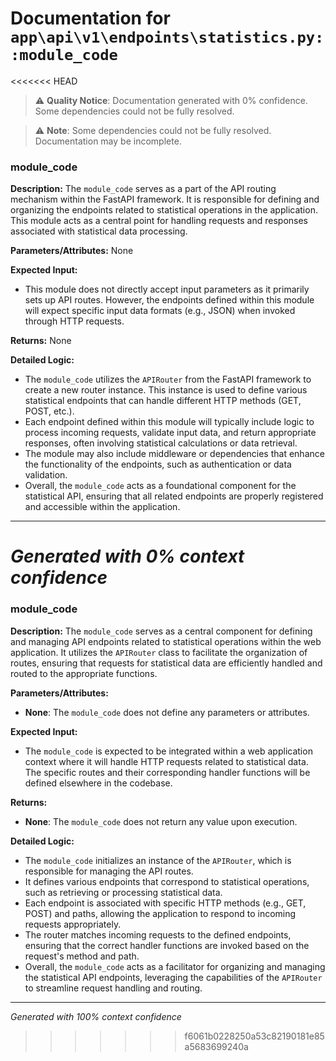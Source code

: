 # Documentation for `app\api\v1\endpoints\statistics.py::module_code`

<<<<<<< HEAD
> ⚠️ **Quality Notice**: Documentation generated with 0% confidence. Some dependencies could not be fully resolved.


> ⚠️ **Note**: Some dependencies could not be fully resolved. Documentation may be incomplete.
### module_code

**Description:**
The `module_code` serves as a part of the API routing mechanism within the FastAPI framework. It is responsible for defining and organizing the endpoints related to statistical operations in the application. This module acts as a central point for handling requests and responses associated with statistical data processing.

**Parameters/Attributes:**
None

**Expected Input:**
- This module does not directly accept input parameters as it primarily sets up API routes. However, the endpoints defined within this module will expect specific input data formats (e.g., JSON) when invoked through HTTP requests.

**Returns:**
None

**Detailed Logic:**
- The `module_code` utilizes the `APIRouter` from the FastAPI framework to create a new router instance. This instance is used to define various statistical endpoints that can handle different HTTP methods (GET, POST, etc.).
- Each endpoint defined within this module will typically include logic to process incoming requests, validate input data, and return appropriate responses, often involving statistical calculations or data retrieval.
- The module may also include middleware or dependencies that enhance the functionality of the endpoints, such as authentication or data validation.
- Overall, the `module_code` acts as a foundational component for the statistical API, ensuring that all related endpoints are properly registered and accessible within the application.

---
*Generated with 0% context confidence*
=======
### module_code

**Description:**
The `module_code` serves as a central component for defining and managing API endpoints related to statistical operations within the web application. It utilizes the `APIRouter` class to facilitate the organization of routes, ensuring that requests for statistical data are efficiently handled and routed to the appropriate functions.

**Parameters/Attributes:**
- **None**: The `module_code` does not define any parameters or attributes.

**Expected Input:**
- The `module_code` is expected to be integrated within a web application context where it will handle HTTP requests related to statistical data. The specific routes and their corresponding handler functions will be defined elsewhere in the codebase.

**Returns:**
- **None**: The `module_code` does not return any value upon execution.

**Detailed Logic:**
- The `module_code` initializes an instance of the `APIRouter`, which is responsible for managing the API routes.
- It defines various endpoints that correspond to statistical operations, such as retrieving or processing statistical data.
- Each endpoint is associated with specific HTTP methods (e.g., GET, POST) and paths, allowing the application to respond to incoming requests appropriately.
- The router matches incoming requests to the defined endpoints, ensuring that the correct handler functions are invoked based on the request's method and path.
- Overall, the `module_code` acts as a facilitator for organizing and managing the statistical API endpoints, leveraging the capabilities of the `APIRouter` to streamline request handling and routing.

---
*Generated with 100% context confidence*
>>>>>>> f6061b0228250a53c82190181e85a5683699240a
